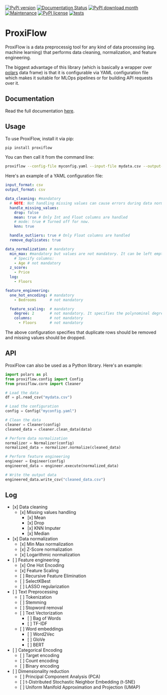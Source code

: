 [![PyPi version](https://badgen.net/pypi/v/proxiflow/)](https://pypi.org/project/proxiflow)
[![Documentation Status](https://readthedocs.org/projects/proxiflow/badge/?version=latest)](https://proxiflow.readthedocs.io/en/latest/?badge=latest)
[![PyPI download month](https://img.shields.io/pypi/dm/proxiflow.svg)](https://pypi.python.org/pypi/proxiflow/)
[![Maintenance](https://img.shields.io/badge/Maintained%3F-yes-green.svg)](https://github.com/tomesm/proxiflow/graphs/commit-activity)
[![PyPI license](https://img.shields.io/pypi/l/proxiflow.svg)](https://pypi.python.org/pypi/proxiflow/)
[![tests](https://github.com/tomesm/proxiflow/actions/workflows/tests.yml/badge.svg)](https://github.com/tomesm/proxiflow/actions/workflows/tests.yml)


# ProxiFlow

ProxiFlow is a data preprocessig tool for any kind of data processing (eg. machine learning) that performs
data cleaning, normalization, and feature engineering.

The biggest advantage of this library (which is basically a wrapper over [polars](https://github.com/pola-rs/polars) data frame) is that it is configurable via YAML configuration file which makes it suitable for MLOps pipelines or for building API requests over it.

## Documentation
Read the full documentation [here](http://proxiflow.readthedocs.io/).

## Usage

To use ProxiFlow, install it via pip:

``` bash
pip install proxiflow
```

You can then call it from the command line:

``` bash
proxiflow --config-file myconfig.yaml --input-file mydata.csv --output-file cleaned_data.csv
```

Here\'s an example of a YAML configuration file:

``` yaml
input_format: csv
output_format: csv

data_cleaning: #mandatory
  # NOTE: Not handling missing values can cause errors during data normalization
  handle_missing_values:
    drop: false
    mean: true # Only Int and Float columns are handled 
    # mode: true # Turned off for now. 
    knn: true

  handle_outliers: true # Only Float columns are handled
  remove_duplicates: true

data_normalization: # mandatory
  min_max: #mandatory but values are not mandatory. It can be left empty
    # Specify columns:
    - Age # not mandatory
  z_score: 
    - Price 
  log:
    - Floors

feature_engineering:
  one_hot_encoding: # mandatory
    - Bedrooms      # not mandatory

  feature_scaling:  # mandatory
    degree: 2       # not mandatory. It specifies the polynominal degree
    columns:        # not mandatory
      - Floors      # not mandatory
```

The above configuration specifies that duplicate rows should be removed
and missing values should be dropped.

## API

ProxiFlow can also be used as a Python library. Here\'s an example:

``` python
import polars as pl
from proxiflow.config import Config
from proxiflow.core import Cleaner

# Load the data
df = pl.read_csv("mydata.csv")

# Load the configuration
config = Config("myconfig.yaml")

# Clean the data
cleaner = Cleaner(config)
cleaned_data = cleaner.clean_data(data)

# Perform data normalization
normalizer = Normalizer(config)
normalized_data = normalizer.normalize(cleaned_data)

# Perform feature engineering
engineer = Engineer(config)
engineered_data = engineer.execute(normalized_data)

# Write the output data
engineered_data.write_csv("cleaned_data.csv")
```

## Log

-   \[x\] Data cleaning
    - \[x\] Missing values handling
        - \[x\] Mean
        - \[x\] Drop
        - \[x\] KNN Imputer 
        - \[x\] Median
-   \[x\] Data normalization
    - \[x\] Min Max normalization
    - \[x\] Z-Score normalization
    - \[x\] Logarithmic normalization
-   \[ ] Feature engineering
    - \[x\] One Hot Encoding
    - \[x\] Feature Scaling
    - \[ ] Recursive Feature Elimination
    - \[ ] SelectKBest
    - \[ ] LASSO regularization
-   \[ ] Text Preprocessing
    - \[ ] Tokenization
    - \[ ] Stemming
    - \[ ] Stopword removal
    - \[ ] Text Vectorization
        - \[ ] Bag of Words
        - \[ ] TF-IDF
    - \[ ] Word embeddings
        -  \[ ] Word2Vec
        -  \[ ] GloVe
        -  \[ ] BERT
- \[ ] Categorical Encoding
    - \[ ] Target encoding
    - \[ ] Count encoding
    - \[ ] Binary encoding
- \[ ] Dimensionality reduction
    - \[ ] Principal Component Analysis (PCA)
    - \[ ] t-Distributed Stochastic Neighbor Embedding (t-SNE)
    - \[ ] Uniform Manifold Approximation and Projection (UMAP) 
